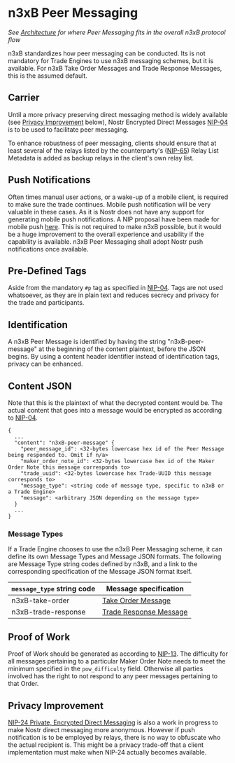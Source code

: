 # n3xB Peer Messaging
*See [Architecture](/specs/architecture/architecture.md) for where Peer Messaging fits in the overall n3xB protocol flow*

n3xB standardizes how peer messaging can be conducted. Its is not mandatory for Trade Engines to use n3xB messaging schemes, but it is available. For n3xB Take Order Messages and Trade Response Messages, this is the assumed default.

## Carrier

Until a more privacy preserving direct messaging method is widely available (see [Privacy Improvement](#privacy-improvement) below), Nostr Encrypted Direct Messages [NIP-04](https://github.com/nostr-protocol/nips/blob/master/04.md) is to be used to facilitate peer messaging.

To enhance robustness of peer messaging, clients should ensure that at least several of the relays listed by the counterparty's ([NIP-65](https://github.com/nostr-protocol/nips/blob/master/65.md)) Relay List Metadata is added as backup relays in the client's own relay list.

## Push Notifications

Often times manual user actions, or a wake-up of a mobile client, is required to make sure the trade continues. Mobile push notification will be very valuable in these cases. As it is Nostr does not have any support for generating mobile push notifications. A NIP proposal have been made for mobile push [here](https://github.com/nostr-protocol/nips/issues/257). This is not required to make n3xB possible, but it would be a huge improvement to the overall experience and usability if the capability is available. n3xB Peer Messaging shall adopt Nostr push notifications once available.

## Pre-Defined Tags

Aside from the mandatory `#p` tag as specified in [NIP-04](https://github.com/nostr-protocol/nips/blob/master/04.md). Tags are not used whatsoever, as they are in plain text and reduces secrecy and privacy for the trade and participants.

## Identification

A n3xB Peer Message is identified by having the string "n3xB-peer-message" at the beginning of the content plaintext, before the JSON begins. By using a content header identifier instead of identification tags, privacy can be enhanced.

## Content JSON

Note that this is the plaintext of what the decrypted content would be. The actual content that goes into a message would be encrypted as according to [NIP-04](https://github.com/nostr-protocol/nips/blob/master/04.md).
```
{
  ...
  "content": "n3xB-peer-message" {
    "peer_message_id": <32-bytes lowercase hex id of the Peer Message being responded to. Omit if n/a>
    "maker_order_note_id": <32-bytes lowercase hex id of the Maker Order Note this message corresponds to>
    "trade_uuid": <32-bytes lowercase hex Trade-UUID this message corresponds to>
    "message_type": <string code of message type, specific to n3xB or a Trade Engine>
    "message": <arbitrary JSON depending on the message type>
  }
  ...
}
```

### Message Types

If a Trade Engine chooses to use the n3xB Peer Messaging scheme, it can define its own Message Types and Message JSON formats. The following are Message Type string codes defined by n3xB, and a link to the corresponding specification of the Message JSON format itself.

| `message_type` string code | Message specification |
| -------------------------- | --------------------- |
| n3xB-take-order | [Take Order Message](/specs/taker-message/taker-message.md) |
| n3xB-trade-response | [Trade Response Message](/specs/trade-response/trade-response.md) |

## Proof of Work

Proof of Work should be generated as according to [NIP-13](https://github.com/nostr-protocol/nips/blob/master/13.md). The difficulty for all messages pertaining to a particular Maker Order Note needs to meet the minimum specified in the `pow_difficulty` field. Otherwise all parties involved has the right to not respond to any peer messages pertaining to that Order.

## Privacy Improvement

[NIP-24 Private, Encrypted Direct Messaging](https://github.com/jeffthibault/nips/blob/private-messages-v2/24.md) is also a work in progress to make Nostr direct messaging more anonymous. However if push notification is to be employed by relays, there is no way to obfuscate who the actual recipient is. This might be a privacy trade-off that a client implementation must make when NIP-24 actually becomes available.
